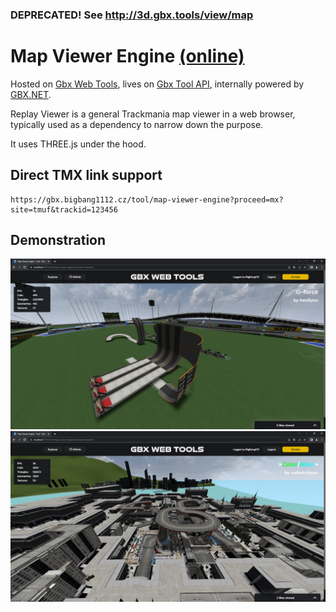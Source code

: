 ### DEPRECATED! See http://3d.gbx.tools/view/map

# Map Viewer Engine [(online)](https://gbx.bigbang1112.cz/tool/map-viewer-engine)

Hosted on [Gbx Web Tools](https://github.com/bigbang1112-cz/gbx), lives on [Gbx Tool API](https://github.com/bigbang1112-cz/gbx-tool-api), internally powered by [GBX.NET](https://github.com/BigBang1112/gbx-net).

Replay Viewer is a general Trackmania map viewer in a web browser, typically used as a dependency to narrow down the purpose.

It uses THREE.js under the hood.

## Direct TMX link support

```
https://gbx.bigbang1112.cz/tool/map-viewer-engine?proceed=mx?site=tmuf&trackid=123456
```

## Demonstration

![Map Viewer Engine Web UI](MapViewerEngineWebUI.jpg "MapViewerEngineWebUI")
![Map Viewer Engine Web UI 2](MapViewerEngineWebUI2.jpg "MapViewerEngineWebUI2")
